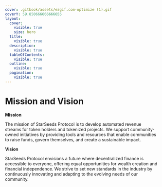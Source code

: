 ```yaml
---
cover: .gitbook/assets/ezgif.com-optimize (1).gif
coverY: 59.850666666666655
layout:
  cover:
    visible: true
    size: hero
  title:
    visible: true
  description:
    visible: true
  tableOfContents:
    visible: true
  outline:
    visible: true
  pagination:
    visible: true
---
```


# Mission and Vision

**Mission**

The mission of StarSeeds Protocol is to develop automated revenue streams for token holders and tokenized projects. We support community-owned initiatives by providing tools and resources that enable communities to raise funds, govern themselves, and create a sustainable impact.

**Vision**

StarSeeds Protocol envisions a future where decentralized finance is accessible to everyone, offering equal opportunities for wealth creation and financial independence. We strive to set new standards in the industry by continuously innovating and adapting to the evolving needs of our community.
